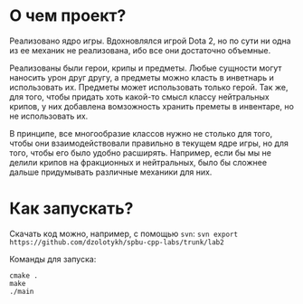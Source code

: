 # О чем проект?
Реализовано ядро игры. Вдохновлялся игрой Dota 2, но по сути ни одна из ее механик не реализована, ибо все они достаточно объемные. 

Реализованы были герои, крипы и предметы. Любые сущности могут наносить урон друг другу, а предметы можно класть в инветнарь и использовать их. Предметы может использовать только герой.
Так же, для того, чтобы придать хоть какой-то смысл классу нейтральных крипов, у них добавлена вомзожность хранить преметы в инвентаре, но не использовать их.

В принципе, все многообразие классов нужно не столько для того, чтобы они взаимодействовали правильно в текущем ядре игры, но для того, чтобы его было удобно расширять. Например, если бы мы не делили крипов на фракционных и нейтральных, было бы сложнее дальше придумывать различные механики для них.

# Как запускать?
Скачать код можно, например, с помощью ```svn```:
```svn export https://github.com/dzolotykh/spbu-cpp-labs/trunk/lab2```

Команды для запуска:
```shell
cmake .
make
./main
```